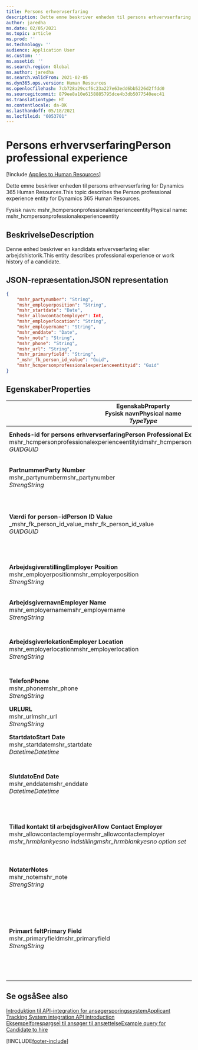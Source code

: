 ```yaml
---
title: Persons erhvervserfaring
description: Dette emne beskriver enheden til persons erhvervserfaring for Dynamics 365 Human Resources.
author: jaredha
ms.date: 02/05/2021
ms.topic: article
ms.prod: ''
ms.technology: ''
audience: Application User
ms.custom: ''
ms.assetid: ''
ms.search.region: Global
ms.author: jaredha
ms.search.validFrom: 2021-02-05
ms.dyn365.ops.version: Human Resources
ms.openlocfilehash: 7cb728a29ccf6c23a227e63edd6bb5226d2ffdd0
ms.sourcegitcommit: 879ee8a10e6158885795dce4b3db5077540eec41
ms.translationtype: HT
ms.contentlocale: da-DK
ms.lasthandoff: 05/18/2021
ms.locfileid: "6053701"
---
```

# <a name="person-professional-experience"></a><span data-ttu-id="d35a2-103">Persons erhvervserfaring</span><span class="sxs-lookup"><span data-stu-id="d35a2-103">Person professional experience</span></span>

[!include [Applies to Human Resources](../includes/applies-to-hr.md)]

<span data-ttu-id="d35a2-104">Dette emne beskriver enheden til persons erhvervserfaring for Dynamics 365 Human Resources.</span><span class="sxs-lookup"><span data-stu-id="d35a2-104">This topic describes the Person professional experience entity for Dynamics 365 Human Resources.</span></span>

<span data-ttu-id="d35a2-105">Fysisk navn: mshr_hcmpersonprofessionalexperienceentity</span><span class="sxs-lookup"><span data-stu-id="d35a2-105">Physical name: mshr_hcmpersonprofessionalexperienceentity</span></span>

## <a name="description"></a><span data-ttu-id="d35a2-106">Beskrivelse</span><span class="sxs-lookup"><span data-stu-id="d35a2-106">Description</span></span>

<span data-ttu-id="d35a2-107">Denne enhed beskriver en kandidats erhvervserfaring eller arbejdshistorik.</span><span class="sxs-lookup"><span data-stu-id="d35a2-107">This entity describes professional experience or work history of a candidate.</span></span>

## <a name="json-representation"></a><span data-ttu-id="d35a2-108">JSON-repræsentation</span><span class="sxs-lookup"><span data-stu-id="d35a2-108">JSON representation</span></span>

```json
{
    "mshr_partynumber": "String",
    "mshr_employerposition": "String",
    "mshr_startdate": "Date",
    "mshr_allowcontactemployer": Int,
    "mshr_employerlocation": "String",
    "mshr_employername": "String",
    "mshr_enddate": "Date",
    "mshr_note": "String",
    "mshr_phone": "String",
    "mshr_url": "String",
    "mshr_primaryfield": "String",
    "_mshr_fk_person_id_value": "Guid",
    "mshr_hcmpersonprofessionalexperienceentityid": "Guid"
}
```

## <a name="properties"></a><span data-ttu-id="d35a2-109">Egenskaber</span><span class="sxs-lookup"><span data-stu-id="d35a2-109">Properties</span></span>

| <span data-ttu-id="d35a2-110">Egenskab</span><span class="sxs-lookup"><span data-stu-id="d35a2-110">Property</span></span><br><span data-ttu-id="d35a2-111">**Fysisk navn**</span><span class="sxs-lookup"><span data-stu-id="d35a2-111">**Physical name**</span></span><br><span data-ttu-id="d35a2-112">**_Type_**</span><span class="sxs-lookup"><span data-stu-id="d35a2-112">**_Type_**</span></span> | <span data-ttu-id="d35a2-113">Anvendelse</span><span class="sxs-lookup"><span data-stu-id="d35a2-113">Use</span></span> | <span data-ttu-id="d35a2-114">Beskrivelse</span><span class="sxs-lookup"><span data-stu-id="d35a2-114">Description</span></span> |
| --- | --- | --- |
| <span data-ttu-id="d35a2-115">**Enheds-id for persons erhvervserfaring**</span><span class="sxs-lookup"><span data-stu-id="d35a2-115">**Person Professional Experience Entity ID**</span></span><br><span data-ttu-id="d35a2-116">mshr_hcmpersonprofessionalexperienceentityid</span><span class="sxs-lookup"><span data-stu-id="d35a2-116">mshr_hcmpersonprofessionalexperienceentityid</span></span><br><span data-ttu-id="d35a2-117">*GUID*</span><span class="sxs-lookup"><span data-stu-id="d35a2-117">*GUID*</span></span> | <span data-ttu-id="d35a2-118">Skrivebeskyttet</span><span class="sxs-lookup"><span data-stu-id="d35a2-118">Read-only</span></span><br><span data-ttu-id="d35a2-119">Påkrævet</span><span class="sxs-lookup"><span data-stu-id="d35a2-119">Required</span></span> | <span data-ttu-id="d35a2-120">Systemgenereret entydigt id til enhedsposten.</span><span class="sxs-lookup"><span data-stu-id="d35a2-120">System-generated unique identifier for the entity record.</span></span> |
| <span data-ttu-id="d35a2-121">**Partnummer**</span><span class="sxs-lookup"><span data-stu-id="d35a2-121">**Party Number**</span></span><br><span data-ttu-id="d35a2-122">mshr_partynumber</span><span class="sxs-lookup"><span data-stu-id="d35a2-122">mshr_partynumber</span></span><br><span data-ttu-id="d35a2-123">*Streng*</span><span class="sxs-lookup"><span data-stu-id="d35a2-123">*String*</span></span> | <span data-ttu-id="d35a2-124">Læse/skrive</span><span class="sxs-lookup"><span data-stu-id="d35a2-124">Read/write</span></span><br><span data-ttu-id="d35a2-125">Påkrævet</span><span class="sxs-lookup"><span data-stu-id="d35a2-125">Required</span></span> | <span data-ttu-id="d35a2-126">Entydig identifikation af kandidatens personpost.</span><span class="sxs-lookup"><span data-stu-id="d35a2-126">Unique identifier of the person record for the candidate.</span></span> |
| <span data-ttu-id="d35a2-127">**Værdi for person-id**</span><span class="sxs-lookup"><span data-stu-id="d35a2-127">**Person ID Value**</span></span><br><span data-ttu-id="d35a2-128">_mshr_fk_person_id_value</span><span class="sxs-lookup"><span data-stu-id="d35a2-128">_mshr_fk_person_id_value</span></span><br><span data-ttu-id="d35a2-129">*GUID*</span><span class="sxs-lookup"><span data-stu-id="d35a2-129">*GUID*</span></span> | <span data-ttu-id="d35a2-130">Skrivebeskyttet</span><span class="sxs-lookup"><span data-stu-id="d35a2-130">Read-only</span></span><br><span data-ttu-id="d35a2-131">Påkrævet</span><span class="sxs-lookup"><span data-stu-id="d35a2-131">Required</span></span><br><span data-ttu-id="d35a2-132">Fremmed nøgle: mshr_dirpersonentityid of mshr_dirpersonentity</span><span class="sxs-lookup"><span data-stu-id="d35a2-132">Foreign key: mshr_dirpersonentityid of mshr_dirpersonentity</span></span> | <span data-ttu-id="d35a2-133">Systemgenereret entydigt id til persons enhedspost.</span><span class="sxs-lookup"><span data-stu-id="d35a2-133">System-generated unique identifier of the person entity record.</span></span> |
| <span data-ttu-id="d35a2-134">**Arbejdsgiverstilling**</span><span class="sxs-lookup"><span data-stu-id="d35a2-134">**Employer Position**</span></span><br><span data-ttu-id="d35a2-135">mshr_employerposition</span><span class="sxs-lookup"><span data-stu-id="d35a2-135">mshr_employerposition</span></span><br><span data-ttu-id="d35a2-136">*Streng*</span><span class="sxs-lookup"><span data-stu-id="d35a2-136">*String*</span></span> | <span data-ttu-id="d35a2-137">Læse/skrive</span><span class="sxs-lookup"><span data-stu-id="d35a2-137">Read/write</span></span><br><span data-ttu-id="d35a2-138">Påkrævet</span><span class="sxs-lookup"><span data-stu-id="d35a2-138">Required</span></span> | <span data-ttu-id="d35a2-139">Kandidatens stillingsbetegnelse, når ansøgeren er under ansættelse.</span><span class="sxs-lookup"><span data-stu-id="d35a2-139">The position title held by the candidate while under employment.</span></span> |
| <span data-ttu-id="d35a2-140">**Arbejdsgivernavn**</span><span class="sxs-lookup"><span data-stu-id="d35a2-140">**Employer Name**</span></span><br><span data-ttu-id="d35a2-141">mshr_employername</span><span class="sxs-lookup"><span data-stu-id="d35a2-141">mshr_employername</span></span><br><span data-ttu-id="d35a2-142">*Streng*</span><span class="sxs-lookup"><span data-stu-id="d35a2-142">*String*</span></span> | <span data-ttu-id="d35a2-143">Læse/skrive</span><span class="sxs-lookup"><span data-stu-id="d35a2-143">Read/write</span></span><br><span data-ttu-id="d35a2-144">Påkrævet</span><span class="sxs-lookup"><span data-stu-id="d35a2-144">Required</span></span> | <span data-ttu-id="d35a2-145">Arbejdsgiverens navn.</span><span class="sxs-lookup"><span data-stu-id="d35a2-145">The name of the employer.</span></span> |
| <span data-ttu-id="d35a2-146">**Arbejdsgiverlokation**</span><span class="sxs-lookup"><span data-stu-id="d35a2-146">**Employer Location**</span></span><br><span data-ttu-id="d35a2-147">mshr_employerlocation</span><span class="sxs-lookup"><span data-stu-id="d35a2-147">mshr_employerlocation</span></span><br><span data-ttu-id="d35a2-148">*Streng*</span><span class="sxs-lookup"><span data-stu-id="d35a2-148">*String*</span></span> | <span data-ttu-id="d35a2-149">Læse/skrive</span><span class="sxs-lookup"><span data-stu-id="d35a2-149">Read/write</span></span><br><span data-ttu-id="d35a2-150">Valgfri</span><span class="sxs-lookup"><span data-stu-id="d35a2-150">Optional</span></span> | <span data-ttu-id="d35a2-151">Arbejdsgiverens placering.</span><span class="sxs-lookup"><span data-stu-id="d35a2-151">The employer’s location.</span></span> <span data-ttu-id="d35a2-152">Maks. længde: 60.</span><span class="sxs-lookup"><span data-stu-id="d35a2-152">Max length: 60.</span></span> <span data-ttu-id="d35a2-153">Der defineres eller kræves ikke et bestemt format.</span><span class="sxs-lookup"><span data-stu-id="d35a2-153">No specific format defined or required.</span></span> |
| <span data-ttu-id="d35a2-154">**Telefon**</span><span class="sxs-lookup"><span data-stu-id="d35a2-154">**Phone**</span></span><br><span data-ttu-id="d35a2-155">mshr_phone</span><span class="sxs-lookup"><span data-stu-id="d35a2-155">mshr_phone</span></span><br><span data-ttu-id="d35a2-156">*Streng*</span><span class="sxs-lookup"><span data-stu-id="d35a2-156">*String*</span></span> | <span data-ttu-id="d35a2-157">Læse/skrive</span><span class="sxs-lookup"><span data-stu-id="d35a2-157">Read/write</span></span><br><span data-ttu-id="d35a2-158">Valgfri</span><span class="sxs-lookup"><span data-stu-id="d35a2-158">Optional</span></span> | <span data-ttu-id="d35a2-159">Arbejdsgivers telefonnummer.</span><span class="sxs-lookup"><span data-stu-id="d35a2-159">The employer’s phone number.</span></span> |
| <span data-ttu-id="d35a2-160">**URL**</span><span class="sxs-lookup"><span data-stu-id="d35a2-160">**URL**</span></span><br><span data-ttu-id="d35a2-161">mshr_url</span><span class="sxs-lookup"><span data-stu-id="d35a2-161">mshr_url</span></span><br><span data-ttu-id="d35a2-162">*Streng*</span><span class="sxs-lookup"><span data-stu-id="d35a2-162">*String*</span></span> | <span data-ttu-id="d35a2-163">Læse/skrive</span><span class="sxs-lookup"><span data-stu-id="d35a2-163">Read/write</span></span><br><span data-ttu-id="d35a2-164">Valgfri</span><span class="sxs-lookup"><span data-stu-id="d35a2-164">Optional</span></span> | <span data-ttu-id="d35a2-165">URL-adressen på arbejdsgiverens websted.</span><span class="sxs-lookup"><span data-stu-id="d35a2-165">The URL of the employer’s website.</span></span> |
| <span data-ttu-id="d35a2-166">**Startdato**</span><span class="sxs-lookup"><span data-stu-id="d35a2-166">**Start Date**</span></span><br><span data-ttu-id="d35a2-167">mshr_startdate</span><span class="sxs-lookup"><span data-stu-id="d35a2-167">mshr_startdate</span></span><br><span data-ttu-id="d35a2-168">*Datetime*</span><span class="sxs-lookup"><span data-stu-id="d35a2-168">*Datetime*</span></span> | <span data-ttu-id="d35a2-169">Læse/skrive</span><span class="sxs-lookup"><span data-stu-id="d35a2-169">Read/write</span></span><br><span data-ttu-id="d35a2-170">Påkrævet</span><span class="sxs-lookup"><span data-stu-id="d35a2-170">Required</span></span> | <span data-ttu-id="d35a2-171">Startdatoen for kandidatens ansættelse.</span><span class="sxs-lookup"><span data-stu-id="d35a2-171">The start date of the candidate’s employment.</span></span> |
| <span data-ttu-id="d35a2-172">**Slutdato**</span><span class="sxs-lookup"><span data-stu-id="d35a2-172">**End Date**</span></span><br><span data-ttu-id="d35a2-173">mshr_enddate</span><span class="sxs-lookup"><span data-stu-id="d35a2-173">mshr_enddate</span></span><br><span data-ttu-id="d35a2-174">*Datetime*</span><span class="sxs-lookup"><span data-stu-id="d35a2-174">*Datetime*</span></span> | <span data-ttu-id="d35a2-175">Læse/skrive</span><span class="sxs-lookup"><span data-stu-id="d35a2-175">Read/write</span></span><br><span data-ttu-id="d35a2-176">Valgfri</span><span class="sxs-lookup"><span data-stu-id="d35a2-176">Optional</span></span> | <span data-ttu-id="d35a2-177">Slutdatoen for kandidatens ansættelse, eller null, hvis kandidaten stadig er ansat her.</span><span class="sxs-lookup"><span data-stu-id="d35a2-177">The end date of the candidate’s employment, or null if the candidate is still employed here.</span></span> |
| <span data-ttu-id="d35a2-178">**Tillad kontakt til arbejdsgiver**</span><span class="sxs-lookup"><span data-stu-id="d35a2-178">**Allow Contact Employer**</span></span><br><span data-ttu-id="d35a2-179">mshr_allowcontactemployer</span><span class="sxs-lookup"><span data-stu-id="d35a2-179">mshr_allowcontactemployer</span></span><br><span data-ttu-id="d35a2-180">*mshr_hrmblankyesno indstilling*</span><span class="sxs-lookup"><span data-stu-id="d35a2-180">*mshr_hrmblankyesno option set*</span></span> | <span data-ttu-id="d35a2-181">Læse/skrive</span><span class="sxs-lookup"><span data-stu-id="d35a2-181">Read/write</span></span><br><span data-ttu-id="d35a2-182">Valgfri</span><span class="sxs-lookup"><span data-stu-id="d35a2-182">Optional</span></span> | <span data-ttu-id="d35a2-183">Angiver, om kandidaten tillader kontakt til den tidligere arbejdsgiver.</span><span class="sxs-lookup"><span data-stu-id="d35a2-183">Signifies whether the candidate allows contacting the previous employer.</span></span> |
| <span data-ttu-id="d35a2-184">**Notater**</span><span class="sxs-lookup"><span data-stu-id="d35a2-184">**Notes**</span></span><br><span data-ttu-id="d35a2-185">mshr_note</span><span class="sxs-lookup"><span data-stu-id="d35a2-185">mshr_note</span></span><br><span data-ttu-id="d35a2-186">*Streng*</span><span class="sxs-lookup"><span data-stu-id="d35a2-186">*String*</span></span> | <span data-ttu-id="d35a2-187">Læse/skrive</span><span class="sxs-lookup"><span data-stu-id="d35a2-187">Read/write</span></span><br><span data-ttu-id="d35a2-188">Valgfri</span><span class="sxs-lookup"><span data-stu-id="d35a2-188">Optional</span></span> | <span data-ttu-id="d35a2-189">Noter til brug af rekrutteringsmedarbejderen eller ansættelseschefen.</span><span class="sxs-lookup"><span data-stu-id="d35a2-189">Notes for use by the recruiter or hiring manager.</span></span> |
| <span data-ttu-id="d35a2-190">**Primært felt**</span><span class="sxs-lookup"><span data-stu-id="d35a2-190">**Primary Field**</span></span><br><span data-ttu-id="d35a2-191">mshr_primaryfield</span><span class="sxs-lookup"><span data-stu-id="d35a2-191">mshr_primaryfield</span></span><br><span data-ttu-id="d35a2-192">*Streng*</span><span class="sxs-lookup"><span data-stu-id="d35a2-192">*String*</span></span> | <span data-ttu-id="d35a2-193">Skrivebeskyttet</span><span class="sxs-lookup"><span data-stu-id="d35a2-193">Read-only</span></span><br><span data-ttu-id="d35a2-194">Påkrævet</span><span class="sxs-lookup"><span data-stu-id="d35a2-194">Required</span></span> | <span data-ttu-id="d35a2-195">Felt, der bruges som primært id for enhedsposten.</span><span class="sxs-lookup"><span data-stu-id="d35a2-195">Field used as a primary identifier of the entity record.</span></span> <span data-ttu-id="d35a2-196">Kombinationen af partnummer, startdato, arbejdsgiverstilling og arbejdsgivernavn.</span><span class="sxs-lookup"><span data-stu-id="d35a2-196">Combination of party number, start date, employer position, and employer name.</span></span> |

## <a name="see-also"></a><span data-ttu-id="d35a2-197">Se også</span><span class="sxs-lookup"><span data-stu-id="d35a2-197">See also</span></span>

[<span data-ttu-id="d35a2-198">Introduktion til API-integration for ansøgersporingssystem</span><span class="sxs-lookup"><span data-stu-id="d35a2-198">Applicant Tracking System integration API introduction</span></span>](hr-admin-integration-ats-api-introduction.md)<br>
[<span data-ttu-id="d35a2-199">Eksempelforespørgsel til ansøger til ansættelse</span><span class="sxs-lookup"><span data-stu-id="d35a2-199">Example query for Candidate to hire</span></span>](hr-admin-integration-ats-api-candidate-to-hire-example-query.md)



[!INCLUDE[footer-include](../includes/footer-banner.md)]